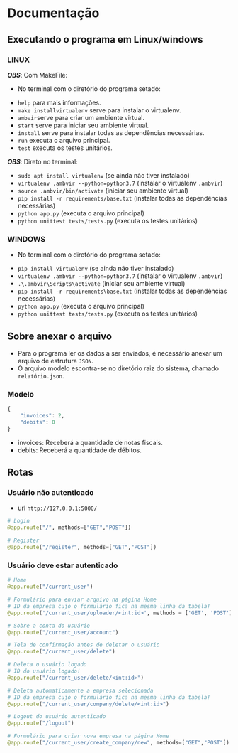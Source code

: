 # Documentação

## Executando o programa em Linux/windows

### LINUX
***OBS***: Com MakeFile:

- No terminal com o diretório do programa setado:

* `help` para mais informações.
* `make installvirtualenv` serve para instalar o virtualenv.
* `ambvir`serve para criar um ambiente virtual.
* `start` serve para iniciar seu ambiente virtual. 
* `install` serve para instalar todas as dependências necessárias. 
* `run` executa o arquivo principal.
* `test` executa os testes unitários.


***OBS***: Direto no terminal:

* `sudo apt install virtualenv` (se ainda não tiver instalado)
* `virtualenv .ambvir --python=python3.7` (instalar o virtualenv `.ambvir`)
* `source .ambvir/bin/activate` (iniciar seu ambiente virtual)
* `pip install -r requirements/base.txt` (instalar todas as dependências necessárias)
* `python app.py` (executa o arquivo principal)
* `python unittest tests/tests.py` (executa os testes unitários)


### WINDOWS

- No terminal com o diretório do programa setado:

* `pip install virtualenv` (se ainda não tiver instalado)
* `virtualenv .ambvir --python=python3.7` (instalar o virtualenv `.ambvir`)
* `.\.ambvir\Scripts\activate` (iniciar seu ambiente virtual)
* `pip install -r requirements\base.txt` (instalar todas as dependências necessárias)
* `python app.py` (executa o arquivo principal)
* `python unittest tests/tests.py` (executa os testes unitários)


## Sobre anexar o arquivo

- Para o programa ler os dados a ser enviados, é necessário anexar um arquivo de estrutura `JSON`.
- O arquivo modelo escontra-se no diretório raiz do sistema, chamado `relatório.json`.

### Modelo
```python
{
    "invoices": 2,
    "debits": 0
}
```
* invoices: Receberá a quantidade de notas fiscais.
* debits: Receberá a quantidade de débitos.


## Rotas 

### Usuário não autenticado
* url `http://127.0.0.1:5000/`

```python
# Login
@app.route("/", methods=["GET","POST"])

# Register
@app.route("/register", methods=["GET","POST"])
```

### Usuário deve estar autenticado
```python
# Home
@app.route("/current_user")

# Formulário para enviar arquivo na página Home
# ID da empresa cujo o formulário fica na mesma linha da tabela!
@app.route('/current_user/uploader/<int:id>', methods = ['GET', 'POST'])

# Sobre a conta do usuário
@app.route("/current_user/account")

# Tela de confirmação antes de deletar o usuário
@app.route("/current_user/delete")

# Deleta o usuário logado
# ID do usuário logado!
@app.route("/current_user/delete/<int:id>")

# Deleta automaticamente a empresa selecionada
# ID da empresa cujo o formulário fica na mesma linha da tabela!
@app.route("/current_user/company/delete/<int:id>")

# Logout do usuário autenticado
@app.route("/logout")

# Formulário para criar nova empresa na página Home
@app.route("/current_user/create_company/new", methods=["GET","POST"])
```
